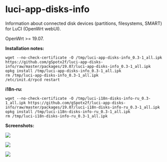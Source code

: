 # luci-app-disks-info
Information about connected disk devices (partitions, filesystems, SMART) for LuCI (OpenWrt webUI).

OpenWrt >= 19.07.

**Installation notes:**

    wget --no-check-certificate -O /tmp/luci-app-disks-info_0.3-1_all.ipk https://github.com/gSpotx2f/luci-app-disks-info/raw/master/packages/19.07/luci-app-disks-info_0.3-1_all.ipk
    opkg install /tmp/luci-app-disks-info_0.3-1_all.ipk
    rm /tmp/luci-app-disks-info_0.3-1_all.ipk
    /etc/init.d/rpcd restart

**i18n-ru:**

    wget --no-check-certificate -O /tmp/luci-i18n-disks-info-ru_0.3-1_all.ipk https://github.com/gSpotx2f/luci-app-disks-info/raw/master/packages/19.07/luci-i18n-disks-info-ru_0.3-1_all.ipk
    opkg install /tmp/luci-i18n-disks-info-ru_0.3-1_all.ipk
    rm /tmp/luci-i18n-disks-info-ru_0.3-1_all.ipk

**Screenshots:**

![](https://github.com/gSpotx2f/luci-app-disks-info/blob/master/screenshots/01.jpg)

![](https://github.com/gSpotx2f/luci-app-disks-info/blob/master/screenshots/02.jpg)

![](https://github.com/gSpotx2f/luci-app-disks-info/blob/master/screenshots/03.jpg)
